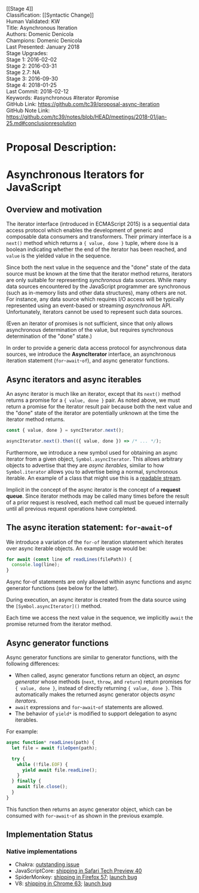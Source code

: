 [[Stage 4]]<br>Classification: [[Syntactic Change]]<br>Human Validated: KW<br>Title: Asynchronous Iteration<br>Authors: Domenic Denicola<br>Champions: Domenic Denicola<br>Last Presented: January 2018<br>Stage Upgrades:<br>Stage 1: 2016-02-02  
Stage 2: 2016-03-31  
Stage 2.7: NA  
Stage 3: 2016-09-30  
Stage 4: 2018-01-25<br>Last Commit: 2018-02-12<br>Keywords: #asynchronous #iterator #promise <br>GitHub Link: https://github.com/tc39/proposal-async-iteration <br>GitHub Note Link: https://github.com/tc39/notes/blob/HEAD/meetings/2018-01/jan-25.md#conclusionresolution
# Proposal Description:
# Asynchronous Iterators for JavaScript

## Overview and motivation

The iterator interface (introduced in ECMAScript 2015) is a sequential data access protocol which enables the development of generic and composable data consumers and transformers. Their primary interface is a `next()` method which returns a `{ value, done }` tuple, where `done` is a boolean indicating whether the end of the iterator has been reached, and `value` is the yielded value in the sequence.

Since both the next value in the sequence and the "done" state of the data source must be known at the time that the iterator method returns, iterators are only suitable for representing *synchronous* data sources. While many data sources encountered by the JavaScript programmer are synchronous (such as in-memory lists and other data structures), many others are not. For instance, any data source which requires I/O access will be typically represented using an event-based or streaming *asynchronous* API. Unfortunately, iterators cannot be used to represent such data sources.

(Even an iterator of promises is not sufficient, since that only allows asynchronous determination of the value, but requires synchronous determination of the "done" state.)

In order to provide a generic data access protocol for asynchronous data sources, we introduce the **AsyncIterator** interface, an asynchronous iteration statement (`for`-`await`-`of`), and async generator functions.

## Async iterators and async iterables

An async iterator is much like an iterator, except that its `next()` method returns a promise for a `{ value, done }` pair. As noted above, we must return a promise for the iterator result pair because both the next value and the "done" state of the iterator are potentially unknown at the time the iterator method returns.

```js
const { value, done } = syncIterator.next();

asyncIterator.next().then(({ value, done }) => /* ... */);
```

Furthermore, we introduce a new symbol used for obtaining an async iterator from a given object, `Symbol.asyncIterator`. This allows arbitrary objects to advertise that they are _async iterables_, similar to how `Symbol.iterator` allows you to advertise being a normal, synchronous iterable. An example of a class that might use this is a [readable stream](https://streams.spec.whatwg.org/#rs-class).

Implicit in the concept of the async iterator is the concept of a **request queue**. Since iterator methods may be called many times before the result of a prior request is resolved, each method call must be queued internally until all previous request operations have completed.

## The async iteration statement: `for`-`await`-`of`

We introduce a variation of the `for-of` iteration statement which iterates over async iterable objects. An example usage would be:

```js
for await (const line of readLines(filePath)) {
  console.log(line);
}
```

Async for-of statements are only allowed within async functions and async generator functions (see below for the latter).

During execution, an async iterator is created from the data source using the `[Symbol.asyncIterator]()` method.

Each time we access the next value in the sequence, we implicitly `await` the promise returned from the iterator method.

## Async generator functions

Async generator functions are similar to generator functions, with the following differences:

- When called, async generator functions return an object, an _async generator_ whose methods (`next`, `throw`, and `return`) return promises for `{ value, done }`, instead of directly returning `{ value, done }`. This automatically makes the returned async generator objects _async iterators_.
- `await` expressions and `for`-`await`-`of` statements are allowed.
- The behavior of `yield*` is modified to support delegation to async iterables.

For example:

```js
async function* readLines(path) {
  let file = await fileOpen(path);

  try {
    while (!file.EOF) {
      yield await file.readLine();
    }
  } finally {
    await file.close();
  }
}
```

This function then returns an async generator object, which can be consumed with `for`-`await`-`of` as shown in the previous example.

## Implementation Status

### Native implementations

- Chakra: [outstanding issue](https://github.com/Microsoft/ChakraCore/issues/2720)
- JavaScriptCore: [shipping in Safari Tech Preview 40](https://github.com/tc39/proposal-async-iteration/issues/63#issuecomment-330929480)
- SpiderMonkey: [shipping in Firefox 57](https://github.com/tc39/proposal-async-iteration/issues/63#issuecomment-330978069); [launch bug](https://bugzilla.mozilla.org/show_bug.cgi?id=1352312)
- V8: [shipping in Chrome 63](https://blog.chromium.org/2017/10/chrome-63-beta-dynamic-module-imports_27.html); [launch bug](https://crbug.com/v8/5855)
<br>